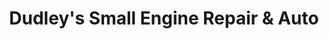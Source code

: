 ---
title: "Dudley's Small Engine Repair & Auto"
url: /rayville/dudleys-small-engine-repair-und-auto/
shop: Autowerkstatt
---